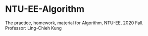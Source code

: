 # NTU-EE-Algorithm

The practice, homework, material for Algorithm, NTU-EE, 2020 Fall. <br />
Professor: Ling-Chieh Kung 

